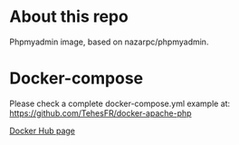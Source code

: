 # About this repo

Phpmyadmin image, based on nazarpc/phpmyadmin.

# Docker-compose

Please check a complete docker-compose.yml example at: https://github.com/TehesFR/docker-apache-php

[Docker Hub page](https://hub.docker.com/r/tehes/docker-phpmyadmin/)
